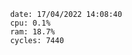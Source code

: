 

                date: 17/04/2022 14:08:40
                cpu: 0.1%
                ram: 18.7%
                cycles: 7440

                         